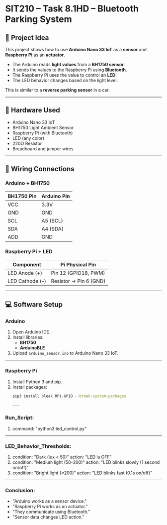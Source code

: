 # SIT210 – Task 8.1HD – Bluetooth Parking System  

## 📌 Project Idea  
This project shows how to use **Arduino Nano 33 IoT** as a **sensor** and **Raspberry Pi** as an **actuator**.  
- The Arduino reads **light values** from a **BH1750 sensor**.  
- It sends the values to the Raspberry Pi using **Bluetooth**.  
- The Raspberry Pi uses the value to control an **LED**.  
- The LED behavior changes based on the light level.  

This is similar to a **reverse parking sensor** in a car.  

---

## 🔧 Hardware Used  
- Arduino Nano 33 IoT  
- BH1750 Light Ambient Sensor  
- Raspberry Pi (with Bluetooth)  
- LED (any color)  
- 220Ω Resistor  
- Breadboard and jumper wires  

---

## 🔌 Wiring Connections  

### Arduino + BH1750  
| BH1750 Pin | Arduino Pin  |  
|------------|--------------|  
| VCC        | 3.3V         |  
| GND        | GND          |  
| SCL        | A5 (SCL)     |  
| SDA        | A4 (SDA)     |  
| ADD        | GND          |  

### Raspberry Pi + LED  
| Component  | Pi Physical Pin |  
|------------|-----------------|  
| LED Anode (+) | Pin 12 (GPIO18, PWM) |  
| LED Cathode (–) | Resistor → Pin 6 (GND) |  

---

## 💻 Software Setup  

### Arduino  
1. Open Arduino IDE.  
2. Install libraries:  
   - **BH1750**  
   - **ArduinoBLE**  
3. Upload `arduino_sensor.ino` to Arduino Nano 33 IoT.  

---

### Raspberry Pi  
1. Install Python 3 and pip.  
2. Install packages:  
   ```bash
   pip3 install bleak RPi.GPIO --break-system-packages

   ---
   
### Run_Script:
1. command: "python3 led_control.py"

---

### LED_Behavior_Thresholds:
  1. condition: "Dark (lux < 50)"
    action: "LED is OFF"
  2. condition: "Medium light (50–200)"
    action: "LED blinks slowly (1 second on/off)"
  3. condition: "Bright light (≥200)"
    action: "LED blinks fast (0.1s on/off)"

---

### Conclusion:
  - "Arduino works as a sensor device."
  - "Raspberry Pi works as an actuator."
  - "They communicate using Bluetooth."
  - "Sensor data changes LED action."
